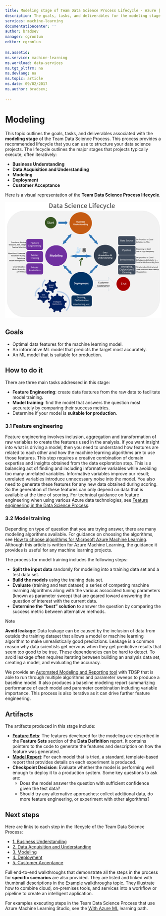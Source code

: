 ```yaml
---
title: Modeling stage of Team Data Science Process Lifecycle - Azure | Microsoft Docs
description: The goals, tasks, and deliverables for the modeling stage of your data science projects.
services: machine-learning
documentationcenter: ''
author: bradsev
manager: cgronlun
editor: cgronlun

ms.assetid: 
ms.service: machine-learning
ms.workload: data-services
ms.tgt_pltfrm: na
ms.devlang: na
ms.topic: article
ms.date: 09/02/2017
ms.author: bradsev;

---
```

# Modeling

This topic outlines the goals, tasks, and deliverables associated with the **modeling stage** of the Team Data Science Process. This process provides a recommended lifecycle that you can use to structure your data science projects. The lifecycle outlines the major stages that projects typically execute, often iteratively:

* **Business Understanding**
* **Data Acquisition and Understanding**
* **Modeling**
* **Deployment**
* **Customer Acceptance**

Here is a visual representation of the **Team Data Science Process lifecycle**. 

![TDSP-Lifecycle2](./media/lifecycle/tdsp-lifecycle2.png) 


## Goals
* Optimal data features for the machine learning model.
* An informative ML model that predicts the target most accurately.
* An ML model that is suitable for production.

## How to do it
There are three main tasks addressed in this stage:

* **Feature Engineering**: create data features from the raw data to facilitate model training.
* **Model training**: find the model that answers the question most accurately by comparing their success metrics.
* Determine if your model is **suitable for production**.

### 3.1 Feature engineering
Feature engineering involves inclusion, aggregation and transformation of raw variables to create the features used in the analysis. If you want insight into what is driving a model, then you need to understand how features are related to each other and how the machine learning algorithms are to use those features. This step requires a creative combination of domain expertise and insights obtained from the data exploration step. This is a balancing act of finding and including informative variables while avoiding too many unrelated variables. Informative variables improve our result; unrelated variables introduce unnecessary noise into the model. You also need to generate these features for any new data obtained during scoring. So the generation of these features can only depend on data that is available at the time of scoring. For technical guidance on feature engineering when using various Azure data technologies, see [Feature engineering in the Data Science Process](create-features.md). 

### 3.2 Model training
Depending on type of question that you are trying answer, there are many modeling algorithms available. For guidance on choosing the algorithms, see [How to choose algorithms for Microsoft Azure Machine Learning](../studio/algorithm-choice.md). Although this article is written for Azure Machine Learning, the guidance it provides is useful for any machine learning projects. 

The process for model training includes the following steps: 

* **Split the input data** randomly for modeling into a training data set and a test data set.
* **Build the models** using the training data set.
* **Evaluate** (training and test dataset) a series of competing machine learning algorithms along with the various associated tuning parameters (known as parameter sweep) that are geared toward answering the question of interest with the current data.
* **Determine the “best” solution** to answer the question by comparing the success metric between alternative methods.

> [!NOTE]
> **Avoid leakage**: Data leakage can be caused by the inclusion of data from outside the training dataset that allows a model or machine learning algorithm to make unrealistically good predictions. Leakage is a common reason why data scientists get nervous when they get predictive results that seem too good to be true. These dependencies can be hard to detect. To avoid leakage often requires iterating between building an analysis data set, creating a model, and evaluating the accuracy. 
> 
> 

We provide an [Automated Modeling and Reporting tool](https://github.com/Azure/Azure-TDSP-Utilities/blob/master/DataScienceUtilities/Modeling) with TDSP that is able to run through multiple algorithms and parameter sweeps to produce a baseline model. It also produces a baseline modeling report summarizing performance of each model and parameter combination including variable importance. This process is also iterative as it can drive further feature engineering. 

## Artifacts
The artifacts produced in this stage include:

* [**Feature Sets**](https://github.com/Azure/Azure-TDSP-ProjectTemplate/blob/master/Docs/DataReport/Data%20Defintion.md#feature-sets): The features developed for the modeling are described in the **Feature Sets** section of the **Data Definition** report. It contains pointers to the code to generate the features and description on how the feature was generated.
* [**Model Report**](https://github.com/Azure/Azure-TDSP-ProjectTemplate/blob/master/Docs/Model/Model%201/Model%20Report.md): For each model that is tried, a standard, template-based report that provides details on each experiment is produced.
* **Checkpoint Decision**: Evaluate whether the model is performing well enough to deploy it to a production system. Some key questions to ask are:
  * Does the model answer the question with sufficient confidence given the test data? 
  * Should try any alternative approaches: collect additional data, do more feature engineering, or experiment with other algorithms?

## Next steps

Here are links to each step in the lifecycle of the Team Data Science Process:

* [1. Business Understanding](lifecycle-business-understanding.md)
* [2. Data Acquisition and Understanding](lifecycle-data.md)
* [3. Modeling](lifecycle-modeling.md)
* [4. Deployment](lifecycle-deployment.md)
* [5. Customer Acceptance](lifecycle-acceptance.md)

Full end-to-end walkthroughs that demonstrate all the steps in the process for **specific scenarios** are also provided. They are listed and linked with thumbnail descriptions in the [Example walkthroughs](walkthroughs.md) topic. They illustrate how to combine cloud, on-premises tools, and services into a workflow or pipeline to create an intelligent application. 

For examples executing steps in the Team Data Science Process that use Azure Machine Learning Studio, see the [With Azure ML](http://aka.ms/datascienceprocess) learning path. 